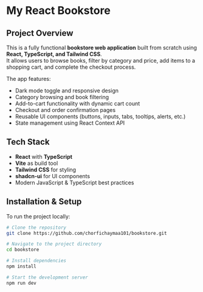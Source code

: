 # My React Bookstore

## Project Overview

This is a fully functional **bookstore web application** built from scratch using **React, TypeScript, and Tailwind CSS**.  
It allows users to browse books, filter by category and price, add items to a shopping cart, and complete the checkout process.

The app features:

- Dark mode toggle and responsive design  
- Category browsing and book filtering  
- Add-to-cart functionality with dynamic cart count  
- Checkout and order confirmation pages  
- Reusable UI components (buttons, inputs, tabs, tooltips, alerts, etc.)  
- State management using React Context API  

## Tech Stack

- **React** with **TypeScript**  
- **Vite** as build tool  
- **Tailwind CSS** for styling  
- **shadcn-ui** for UI components  
- Modern JavaScript & TypeScript best practices  

## Installation & Setup

To run the project locally:

```bash
# Clone the repository
git clone https://github.com/chorfichaymaa101/bookstore.git

# Navigate to the project directory
cd bookstore

# Install dependencies
npm install

# Start the development server
npm run dev
